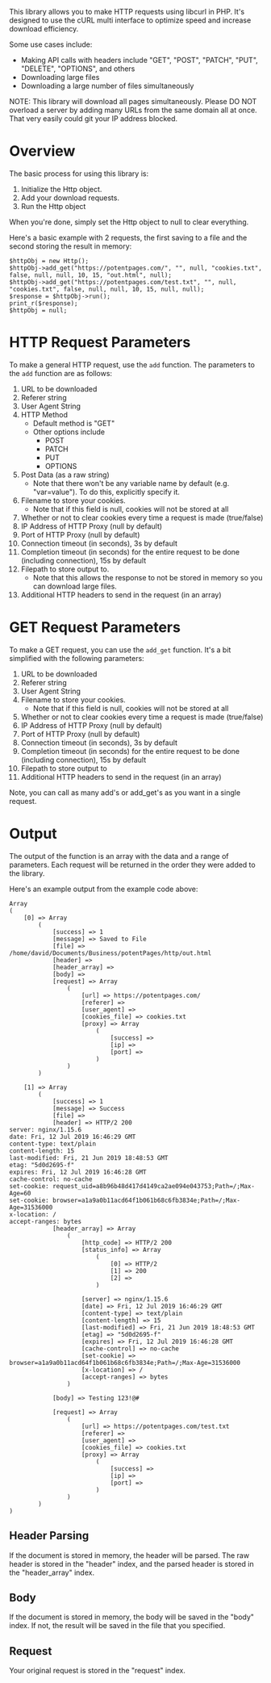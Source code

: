 This library allows you to make HTTP requests using libcurl in PHP. It's designed to use the cURL multi interface to optimize speed and increase download efficiency.

Some use cases include:
- Making API calls with headers include "GET", "POST", "PATCH", "PUT", "DELETE", "OPTIONS", and others
- Downloading large files
- Downloading a large number of files simultaneously

NOTE: This library will download all pages simultaneously. Please DO NOT overload a server by adding many URLs from the same domain all at once. That very easily could git your IP address blocked.

# Overview
The basic process for using this library is:
1. Initialize the Http object.
2. Add your download requests.
3. Run the Http object

When you're done, simply set the Http object to null to clear everything.

Here's a basic example with 2 requests, the first saving to a file and the second storing the result in memory:
```
$httpObj = new Http();
$httpObj->add_get("https://potentpages.com/", "", null, "cookies.txt", false, null, null, 10, 15, "out.html", null);
$httpObj->add_get("https://potentpages.com/test.txt", "", null, "cookies.txt", false, null, null, 10, 15, null, null);
$response = $httpObj->run();
print_r($response);
$httpObj = null;
```

# HTTP Request Parameters
To make a general HTTP request, use the `add` function. The parameters to the `add` function are as follows:
1. URL to be downloaded
2. Referer string
3. User Agent String
4. HTTP Method
	- Default method is "GET"
	- Other options include
		- POST
		- PATCH
		- PUT
		- OPTIONS
5. Post Data (as a raw string)
    - Note that there won't be any variable name by default (e.g. "var=value"). To do this, explicitly specify it.
6. Filename to store your cookies.
    - Note that if this field is null, cookies will not be stored at all
7. Whether or not to clear cookies every time a request is made (true/false)
8. IP Address of HTTP Proxy (null by default)
9. Port of HTTP Proxy (null by default)
10. Connection timeout (in seconds), 3s by default
11. Completion timeout (in seconds) for the entire request to be done (including connection), 15s by default
12. Filepath to store output to.
    - Note that this allows the response to not be stored in memory so you can download large files.
13. Additional HTTP headers to send in the request (in an array)

# GET Request Parameters
To make a GET request, you can use the `add_get` function. It's a bit simplified with the following parameters:
1. URL to be downloaded
2. Referer string
3. User Agent String
4. Filename to store your cookies.
    - Note that if this field is null, cookies will not be stored at all
5. Whether or not to clear cookies every time a request is made (true/false)
6. IP Address of HTTP Proxy (null by default)
7. Port of HTTP Proxy (null by default)
8. Connection timeout (in seconds), 3s by default
9. Completion timeout (in seconds) for the entire request to be done (including connection), 15s by default
10. Filepath to store output to
11. Additional HTTP headers to send in the request (in an array)

Note, you can call as many add's or add_get's as you want in a single request.

# Output
The output of the function is an array with the data and a range of parameters. Each request will be returned in the order they were added to the library.

Here's an example output from the example code above:

```
Array
(
    [0] => Array
        (
            [success] => 1
            [message] => Saved to File
            [file] => /home/david/Documents/Business/potentPages/http/out.html
            [header] => 
            [header_array] => 
            [body] => 
            [request] => Array
                (
                    [url] => https://potentpages.com/
                    [referer] => 
                    [user_agent] => 
                    [cookies_file] => cookies.txt
                    [proxy] => Array
                        (
                            [success] => 
                            [ip] => 
                            [port] => 
                        )
                )
        )

    [1] => Array
        (
            [success] => 1
            [message] => Success
            [file] => 
            [header] => HTTP/2 200 
server: nginx/1.15.6
date: Fri, 12 Jul 2019 16:46:29 GMT
content-type: text/plain
content-length: 15
last-modified: Fri, 21 Jun 2019 18:48:53 GMT
etag: "5d0d2695-f"
expires: Fri, 12 Jul 2019 16:46:28 GMT
cache-control: no-cache
set-cookie: request_uid=a8b96b48d417d4149ca2ae094e043753;Path=/;Max-Age=60
set-cookie: browser=a1a9a0b11acd64f1b061b68c6fb3834e;Path=/;Max-Age=31536000
x-location: /
accept-ranges: bytes
            [header_array] => Array
                (
                    [http_code] => HTTP/2 200 
                    [status_info] => Array
                        (
                            [0] => HTTP/2
                            [1] => 200
                            [2] => 
                        )

                    [server] => nginx/1.15.6
                    [date] => Fri, 12 Jul 2019 16:46:29 GMT
                    [content-type] => text/plain
                    [content-length] => 15
                    [last-modified] => Fri, 21 Jun 2019 18:48:53 GMT
                    [etag] => "5d0d2695-f"
                    [expires] => Fri, 12 Jul 2019 16:46:28 GMT
                    [cache-control] => no-cache
                    [set-cookie] => browser=a1a9a0b11acd64f1b061b68c6fb3834e;Path=/;Max-Age=31536000
                    [x-location] => /
                    [accept-ranges] => bytes
                )

            [body] => Testing 123!@#

            [request] => Array
                (
                    [url] => https://potentpages.com/test.txt
                    [referer] => 
                    [user_agent] => 
                    [cookies_file] => cookies.txt
                    [proxy] => Array
                        (
                            [success] => 
                            [ip] => 
                            [port] => 
                        )
                )
        )
)
```

## Header Parsing
If the document is stored in memory, the header will be parsed. The raw header is stored in the "header" index, and the parsed header is stored in the "header_array" index.

## Body
If the document is stored in memory, the body will be saved in the "body" index. If not, the result will be saved in the file that you specified.

## Request
Your original request is stored in the "request" index.


